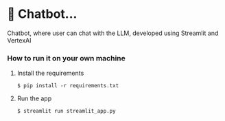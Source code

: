 # 💬 Chatbot...

Chatbot, where user can chat with the LLM, developed using Streamlit and VertexAI

### How to run it on your own machine

1. Install the requirements

   ```
   $ pip install -r requirements.txt
   ```

2. Run the app

   ```
   $ streamlit run streamlit_app.py
   ```
